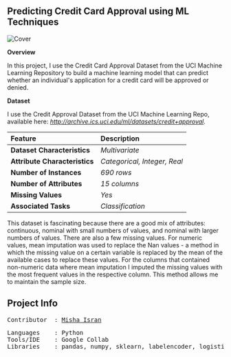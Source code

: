 ## **Predicting Credit Card Approval using ML Techniques**

![Cover](https://github.com/mishaisran/Projects/blob/master/Predicting%20Credit%20Card%20Approvals/Images/Cover_CCA.PNG)

**Overview**

In this project, I use the Credit Card Approval Dataset from the UCI Machine Learning Repository to build a machine learning model that can predict whether an individual's application for a credit card will be approved or denied.

**Dataset**

I use the Credit Approval Dataset from the UCI Machine Learning Repo, available here: *http://archive.ics.uci.edu/ml/datasets/credit+approval*. 

| Feature      | Description                                                    | 
| :---         | :---              | 
| **Dataset Characteristics**   | *Multivariate*        | 
| **Attribute Characteristics**     | *Categorical, Integer, Real*          |
| **Number of Instances**     | *690 rows*          | 
| **Number of Attributes**     | *15 columns*          | 
| **Missing Values**    | *Yes*          | 
| **Associated Tasks**     | *Classification*          | 



This dataset is fascinating because there are a good mix of attributes: continuous, nominal with small numbers of values, and nominal with larger numbers of values. There are also a few missing values. For numeric values, mean imputation was used to replace the Nan values - a method in which the missing value on a certain variable is replaced by the mean of the available cases to replace these values. For the columns that contained non-numeric data where mean imputation I imputed the missing values with the most frequent values in the respective column. This method allows me to maintain the sample size.

**Project Info**
---
<pre>
Contributor  : <a href=https://github.com/Al-Cap>Misha Isran</a>
</pre>

<pre>
Languages    : Python
Tools/IDE    : Google Collab
Libraries    : pandas, numpy, sklearn, labelencoder, logisticregression
</pre>
  </tbody>
</table>
